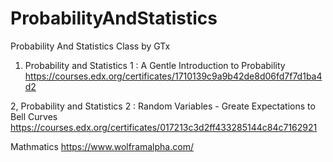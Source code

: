 # ProbabilityAndStatistics
Probability And Statistics Class by GTx

1. Probability and Statistics 1 : A Gentle Introduction to Probability
https://courses.edx.org/certificates/1710139c9a9b42de8d06fd7f7d1ba4d2

2, Probability and Statistics 2 : Random Variables - Greate Expectations to Bell Curves
https://courses.edx.org/certificates/017213c3d2ff433285144c84c7162921


Mathmatics 
https://www.wolframalpha.com/
